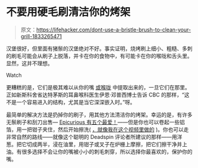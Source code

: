 # 不要用硬毛刷清洁你的烤架

> 原文：<https://lifehacker.com/dont-use-a-bristle-brush-to-clean-your-grill-1833265471>

汉堡很好，但里面有猪鬃的汉堡绝对不好。事实证明，烧烤刷上细小、粗糙、多刺的刷毛可能会从刷子上脱落，并卡在你的食物中，有可能卡在你的喉咙和舌头里。显然，这并不理想。

Watch

更糟糕的是，它们是极其难以从你的嘴 [或喉咙](https://www.cbc.ca/news/health/barbecue-brushes-dangers-swallow-throat-wire-bristle-dempsey-1.3741578) 中提取出来的，一旦它们在那里。正如新斯科舍省达特茅斯的耳鼻喉科医生伊恩·邓普西博士告诉 CBC 的那样，“这不是一个容易进入的结构，尤其是当它深深嵌入时。”呀。

最简单的解决方法是扔掉你的刷子，用其他方法清洁你的烤架。幸运的是，有许多无鬃刷子和刮刀出售— [Epicurious 有五个最爱！](https://www.epicurious.com/expert-advice/the-best-bristle-free-grill-brushes-article)——但是你也可以卷起一些铝箔，用一把钳子夹住，然后开始擦洗( [，就像我在这个视频里做的](https://skillet.lifehacker.com/what-to-grill-when-youre-sick-of-hamburgers-and-hot-dog-1828402331) )。你也可以走非常自然的路线——就像这个聪明的 Deadspin 评论者所建议的那样——用洋葱。把它切成两半，浸在油里，用钳子或叉子在炉栅上摩擦，把它们擦干净并上油。有很多选择不会让你的嘴被小小的刺毛刺穿，所以选择你最喜欢的，保护你的嘴。